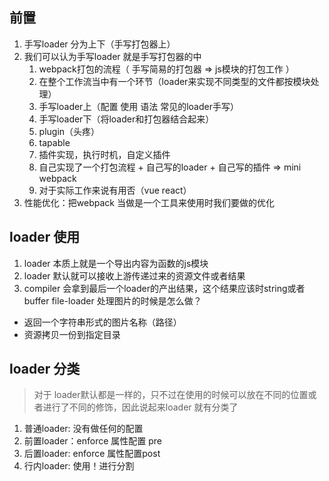 ## 前置
1. 手写loader 分为上下（手写打包器上）
2. 我们可以认为手写loader 就是手写打包器的中
   1. webpack打包的流程（ 手写简易的打包器 => js模块的打包工作 ）
   2. 在整个工作流当中有一个环节（loader来实现不同类型的文件都按模块处理）
     1. 手写loader上（配置 使用 语法 常见的loader手写）
     2. 手写loader下（将loader和打包器结合起来）
   3. plugin（头疼）
     1. tapable
     2. 插件实现，执行时机，自定义插件
   4. 自己实现了一个打包流程 + 自己写的loader + 自己写的插件 => mini webpack
   5. 对于实际工作来说有用否（vue react）
3. 性能优化：把webpack 当做是一个工具来使用时我们要做的优化

## loader 使用
1. loader 本质上就是一个导出内容为函数的js模块
2. loader 默认就可以接收上游传递过来的资源文件或者结果
3. compiler 会拿到最后一个loader的产出结果，这个结果应该时string或者buffer
file-loader 处理图片的时候是怎么做？
- 返回一个字符串形式的图片名称（路径）
- 资源拷贝一份到指定目录
## loader 分类
> 对于 loader默认都是一样的，只不过在使用的时候可以放在不同的位置或者进行了不同的修饰，因此说起来loader 就有分类了
1. 普通loader: 没有做任何的配置
2. 前置loader：enforce 属性配置 pre
3. 后置loader: enforce 属性配置post
4. 行内loader: 使用！进行分割
